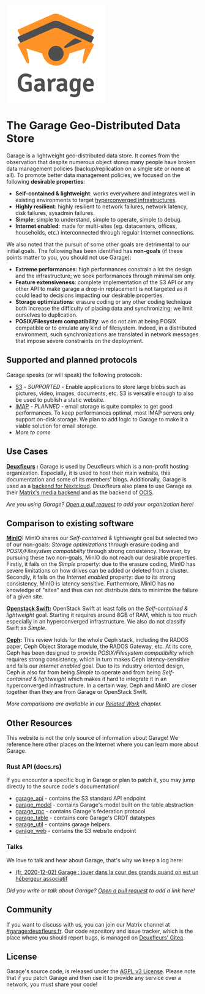![Garage's Logo](img/logo.svg)

# The Garage Geo-Distributed Data Store

Garage is a lightweight geo-distributed data store.
It comes from the observation that despite numerous object stores
many people have broken data management policies (backup/replication on a single site or none at all).
To promote better data management policies, we focused on the following **desirable properties**:

  - **Self-contained & lightweight**: works everywhere and integrates well in existing environments to target [hyperconverged infrastructures](https://en.wikipedia.org/wiki/Hyper-converged_infrastructure).
  - **Highly resilient**: highly resilient to network failures, network latency, disk failures, sysadmin failures.
  - **Simple**: simple to understand, simple to operate, simple to debug.
  - **Internet enabled**: made for multi-sites (eg. datacenters, offices, households, etc.) interconnected through regular Internet connections.

We also noted that the pursuit of some other goals are detrimental to our initial goals.
The following has been identified has **non-goals** (if these points matter to you, you should not use Garage):

  - **Extreme performances**: high performances constrain a lot the design and the infrastructure; we seek performances through minimalism only.
  - **Feature extensiveness**: complete implementation of the S3 API or any other API to make garage a drop-in replacement is not targeted as it could lead to decisions impacting our desirable properties.
  - **Storage optimizations**: erasure coding or any other coding technique both increase the difficulty of placing data and synchronizing; we limit ourselves to duplication.
  - **POSIX/Filesystem compatibility**: we do not aim at being POSIX compatible or to emulate any kind of filesystem. Indeed, in a distributed environment, such synchronizations are translated in network messages that impose severe constraints on the deployment.

## Supported and planned protocols

Garage speaks (or will speak) the following protocols:

  - [S3](https://docs.aws.amazon.com/AmazonS3/latest/API/Welcome.html) - *SUPPORTED* - Enable applications to store large blobs such as pictures, video, images, documents, etc. S3 is versatile enough to also be used to publish a static website.
  - [IMAP](https://github.com/go-pluto/pluto) - *PLANNED* - email storage is quite complex to get good performances.
To keep performances optimal, most IMAP servers only support on-disk storage.
We plan to add logic to Garage to make it a viable solution for email storage.
  - *More to come*

## Use Cases

**[Deuxfleurs](https://deuxfleurs.fr) :** Garage is used by Deuxfleurs which is a non-profit hosting organization.
Especially, it is used to host their main website, this documentation and some of its members' blogs. 
Additionally, Garage is used as a [backend for Nextcloud](https://docs.nextcloud.com/server/20/admin_manual/configuration_files/primary_storage.html). 
Deuxfleurs also plans to use Garage as their [Matrix's media backend](https://github.com/matrix-org/synapse-s3-storage-provider) and as the backend of [OCIS](https://github.com/owncloud/ocis).

*Are you using Garage? [Open a pull request](https://git.deuxfleurs.fr/Deuxfleurs/garage/) to add your organization here!*

## Comparison to existing software

**[MinIO](https://min.io/):** MinIO shares our *Self-contained & lightweight* goal but selected two of our non-goals: *Storage optimizations* through erasure coding and *POSIX/Filesystem compatibility* through strong consistency.
However, by pursuing these two non-goals, MinIO do not reach our desirable properties.
Firstly, it fails on the *Simple* property: due to the erasure coding, MinIO has severe limitations on how drives can be added or deleted from a cluster.
Secondly, it fails on the *Internet enabled* property: due to its strong consistency, MinIO is latency sensitive.
Furthermore, MinIO has no knowledge of "sites" and thus can not distribute data to minimize the failure of a given site.

**[Openstack Swift](https://docs.openstack.org/swift/latest/):**
OpenStack Swift at least fails on the *Self-contained & lightweight* goal.
Starting it requires around 8GB of RAM, which is too much especially in an hyperconverged infrastructure.
We also do not classify Swift as *Simple*.

**[Ceph](https://ceph.io/ceph-storage/object-storage/):**
This review holds for the whole Ceph stack, including the RADOS paper, Ceph Object Storage module, the RADOS Gateway, etc.
At its core, Ceph has been designed to provide *POSIX/Filesystem compatibility* which requires strong consistency, which in turn
makes Ceph latency-sensitive and fails our *Internet enabled* goal. 
Due to its industry oriented design, Ceph is also far from being *Simple* to operate and from being *Self-contained & lightweight* which makes it hard to integrate it in an hyperconverged infrastructure.
In a certain way, Ceph and MinIO are closer together than they are from Garage or OpenStack Swift.

*More comparisons are available in our [Related Work](design/related_work.md) chapter.*

## Other Resources

This website is not the only source of information about Garage!
We reference here other places on the Internet where you can learn more about Garage.

### Rust API (docs.rs)

If you encounter a specific bug in Garage or plan to patch it, you may jump directly to the source code's documentation!

  - [garage\_api](https://docs.rs/garage_api/latest/garage_api/) - contains the S3 standard API endpoint
  - [garage\_model](https://docs.rs/garage_model/latest/garage_model/) - contains Garage's model built on the table abstraction
  - [garage\_rpc](https://docs.rs/garage_rpc/latest/garage_rpc/) - contains Garage's federation protocol
  - [garage\_table](https://docs.rs/garage_table/latest/garage_table/) - contains core Garage's CRDT datatypes
  - [garage\_util](https://docs.rs/garage_util/latest/garage_util/) - contains garage helpers
  - [garage\_web](https://docs.rs/garage_web/latest/garage_web/) - contains the S3 website endpoint

### Talks

We love to talk and hear about Garage, that's why we keep a log here:

  - [(fr, 2020-12-02) Garage : jouer dans la cour des grands quand on est un hébergeur associatif](https://git.deuxfleurs.fr/Deuxfleurs/garage/src/branch/main/doc/20201202_talk/talk.pdf)

*Did you write or talk about Garage? [Open a pull request](https://git.deuxfleurs.fr/Deuxfleurs/garage/) to add a link here!*

## Community

If you want to discuss with us, you can join our Matrix channel at [#garage:deuxfleurs.fr](https://matrix.to/#/#garage:deuxfleurs.fr).
Our code repository and issue tracker, which is the place where you should report bugs, is managed on [Deuxfleurs' Gitea](https://git.deuxfleurs.fr/Deuxfleurs/garage).

## License

Garage's source code, is released under the [AGPL v3 License](https://www.gnu.org/licenses/agpl-3.0.en.html).
Please note that if you patch Garage and then use it to provide any service over a network, you must share your code!
